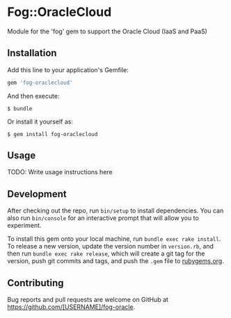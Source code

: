 # Fog::OracleCloud

Module for the 'fog' gem to support the Oracle Cloud (IaaS and PaaS)

## Installation

Add this line to your application's Gemfile:

```ruby
gem 'fog-oraclecloud'
```

And then execute:

    $ bundle

Or install it yourself as:

    $ gem install fog-oraclecloud

## Usage

TODO: Write usage instructions here

## Development

After checking out the repo, run `bin/setup` to install dependencies. You can also run `bin/console` for an interactive prompt that will allow you to experiment.

To install this gem onto your local machine, run `bundle exec rake install`. To release a new version, update the version number in `version.rb`, and then run `bundle exec rake release`, which will create a git tag for the version, push git commits and tags, and push the `.gem` file to [rubygems.org](https://rubygems.org).

## Contributing

Bug reports and pull requests are welcome on GitHub at https://github.com/[USERNAME]/fog-oracle.

